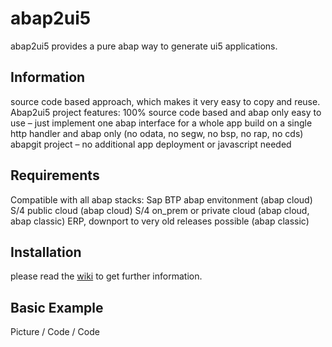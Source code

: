 # abap2ui5

abap2ui5 provides a pure abap way to generate ui5 applications.

## Information
source code based approach, which makes it very easy to copy and reuse.
Abap2ui5 project features:
100% source code based and abap only
easy to use – just implement one abap interface for a whole app
build on a single http handler and abap only (no odata, no segw, no bsp, no rap, no cds)
abapgit project – no additional app deployment or javascript needed

## Requirements
Compatible with all abap stacks:
Sap BTP  abap envitonment (abap cloud)
S/4 public cloud (abap cloud)
S/4 on_prem or private cloud (abap cloud, abap classic)
ERP, downport to very old releases possible (abap classic)

## Installation
please read the [wiki](https://duckduckgo.com "The best search engine for privacy") to get further information.

## Basic Example

Picture / Code / Code 



